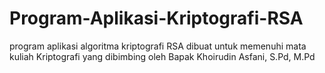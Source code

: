 # Program-Aplikasi-Kriptografi-RSA
program aplikasi algoritma kriptografi RSA dibuat untuk memenuhi mata kuliah Kriptografi yang dibimbing oleh Bapak Khoirudin Asfani, S.Pd, M.Pd
	
